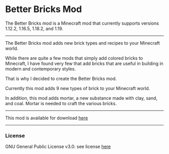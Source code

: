 # Better Bricks Mod

The Better Bricks mod is a Minecraft mod that currently supports versions 1.12.2, 1.16.5, 1.18.2, and 1.19.

---
The Better Bricks mod adds new brick types and recipes to your Minecraft world.

While there are quite a few mods that simply add colored bricks to Minecraft, I have found very few that add bricks that are useful in building in modern and contemporary styles.

That is why I decided to create the Better Bricks mod.

Currently this mod adds 9 new types of brick to your Minecraft world.

In addition, this mod adds mortar, a new substance made with clay, sand, and coal. Mortar is needed to craft the various bricks.

---

This mod is available for download [here](https://www.curseforge.com/minecraft/mc-mods/better-bricks-mod)

---
### License
GNU General Public License v3.0: see license [here](https://github.com/qejmc/Better-Bricks-Latest/blob/master/LICENSE)
